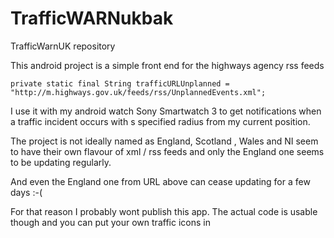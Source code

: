# TrafficWARNukbak
TrafficWarnUK repository

This android project is a simple front end for the highways agency rss feeds 

    private static final String trafficURLUnplanned = "http://m.highways.gov.uk/feeds/rss/UnplannedEvents.xml";
    
I use it with my android watch Sony    Smartwatch 3 to get notifications when a traffic incident occurs with s specified radius from
my current position. 

The project is not ideally named as England, Scotland , Wales and NI seem to have their own flavour of xml / rss feeds and
only the England one seems to be updating regularly.

And even the England one from URL above can cease updating for a few days :-(

For that reason I probably wont publish this app. The actual code is usable though and you can put your own traffic icons in 
